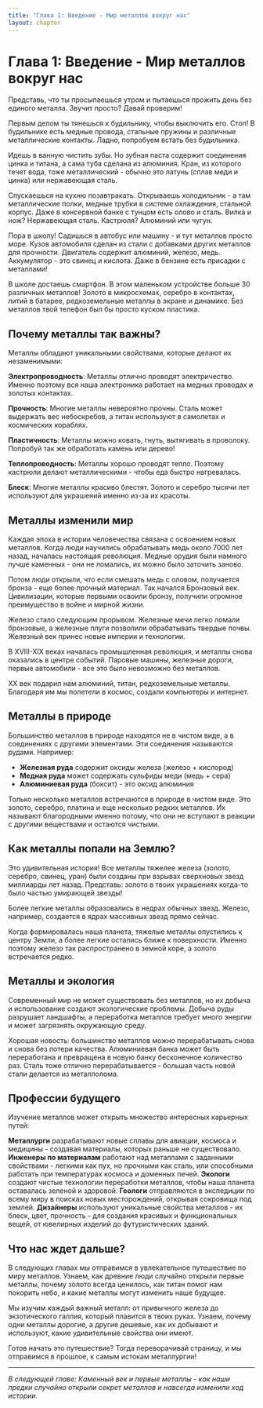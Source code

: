 ```yaml
---
title: "Глава 1: Введение - Мир металлов вокруг нас"
layout: chapter
---
```


# Глава 1: Введение - Мир металлов вокруг нас

Представь, что ты просыпаешься утром и пытаешься прожить день без единого металла. Звучит просто? Давай проверим!

Первым делом ты тянешься к будильнику, чтобы выключить его. Стоп! В будильнике есть медные провода, стальные пружины и различные металлические контакты. Ладно, попробуем встать без будильника.

Идешь в ванную чистить зубы. Но зубная паста содержит соединения цинка и титана, а сама туба сделана из алюминия. Кран, из которого течет вода, тоже металлический - обычно это латунь (сплав меди и цинка) или нержавеющая сталь.

Спускаешься на кухню позавтракать. Открываешь холодильник - а там металлические полки, медные трубки в системе охлаждения, стальной корпус. Даже в консервной банке с тунцом есть олово и сталь. Вилка и нож? Нержавеющая сталь. Кастрюля? Алюминий или чугун.

Пора в школу! Садишься в автобус или машину - и тут металлов просто море. Кузов автомобиля сделан из стали с добавками других металлов для прочности. Двигатель содержит алюминий, железо, медь. Аккумулятор - это свинец и кислота. Даже в бензине есть присадки с металлами!

В школе достаешь смартфон. В этом маленьком устройстве больше 30 различных металлов! Золото в микросхемах, серебро в контактах, литий в батарее, редкоземельные металлы в экране и динамике. Без металлов твой телефон был бы просто куском пластика.

## Почему металлы так важны?

Металлы обладают уникальными свойствами, которые делают их незаменимыми:

**Электропроводность**: Металлы отлично проводят электричество. Именно поэтому вся наша электроника работает на медных проводах и золотых контактах.

**Прочность**: Многие металлы невероятно прочны. Сталь может выдержать вес небоскребов, а титан используют в самолетах и космических кораблях.

**Пластичность**: Металлы можно ковать, гнуть, вытягивать в проволоку. Попробуй так же обработать камень или дерево!

**Теплопроводность**: Металлы хорошо проводят тепло. Поэтому кастрюли делают металлическими - чтобы еда быстро нагревалась.

**Блеск**: Многие металлы красиво блестят. Золото и серебро тысячи лет используют для украшений именно из-за их красоты.

## Металлы изменили мир

Каждая эпоха в истории человечества связана с освоением новых металлов. Когда люди научились обрабатывать медь около 7000 лет назад, началась настоящая революция. Медные орудия были намного лучше каменных - они не ломались, их можно было заточить заново.

Потом люди открыли, что если смешать медь с оловом, получается бронза - еще более прочный материал. Так начался Бронзовый век. Цивилизации, которые первыми освоили бронзу, получили огромное преимущество в войне и мирной жизни.

Железо стало следующим прорывом. Железные мечи легко ломали бронзовые, а железные плуги позволили обрабатывать твердые почвы. Железный век принес новые империи и технологии.

В XVIII-XIX веках началась промышленная революция, и металлы снова оказались в центре событий. Паровые машины, железные дороги, первые автомобили - все это было невозможно без металлов.

XX век подарил нам алюминий, титан, редкоземельные металлы. Благодаря им мы полетели в космос, создали компьютеры и интернет.

## Металлы в природе

Большинство металлов в природе находятся не в чистом виде, а в соединениях с другими элементами. Эти соединения называются рудами. Например:

- **Железная руда** содержит оксиды железа (железо + кислород)
- **Медная руда** может содержать сульфиды меди (медь + сера)
- **Алюминиевая руда** (боксит) - это оксид алюминия

Только несколько металлов встречаются в природе в чистом виде. Это золото, серебро, платина и еще несколько редких металлов. Их называют благородными именно потому, что они не вступают в реакции с другими веществами и остаются чистыми.

## Как металлы попали на Землю?

Это удивительная история! Все металлы тяжелее железа (золото, серебро, свинец, уран) были созданы при взрывах сверхновых звезд миллиарды лет назад. Представь: золото в твоих украшениях когда-то было частью умирающей звезды!

Более легкие металлы образовались в недрах обычных звезд. Железо, например, создается в ядрах массивных звезд прямо сейчас.

Когда формировалась наша планета, тяжелые металлы опустились к центру Земли, а более легкие остались ближе к поверхности. Именно поэтому железо так распространено в земной коре, а золото встречается редко.

## Металлы и экология

Современный мир не может существовать без металлов, но их добыча и использование создают экологические проблемы. Добыча руды разрушает ландшафты, а переработка металлов требует много энергии и может загрязнять окружающую среду.

Хорошая новость: большинство металлов можно перерабатывать снова и снова без потери качества. Алюминиевая банка может быть переработана и превращена в новую банку бесконечное количество раз. Сталь тоже отлично перерабатывается - большая часть новой стали делается из металлолома.

## Профессии будущего

Изучение металлов может открыть множество интересных карьерных путей:

**Металлурги** разрабатывают новые сплавы для авиации, космоса и медицины - создавая материалы, которых раньше не существовало. **Инженеры по материалам** работают над металлами с заданными свойствами - легкими как пух, но прочными как сталь, или способными работать при температурах космоса и доменных печей. **Экологи** создают чистые технологии переработки металлов, чтобы наша планета оставалась зеленой и здоровой. **Геологи** отправляются в экспедиции по всему миру в поисках новых месторождений, открывая сокровища под землей. **Дизайнеры** используют уникальные свойства металлов - их блеск, цвет, прочность - для создания красивых и функциональных вещей, от ювелирных изделий до футуристических зданий.

## Что нас ждет дальше?

В следующих главах мы отправимся в увлекательное путешествие по миру металлов. Узнаем, как древние люди случайно открыли первые металлы, почему золото всегда ценилось, как титан помог нам покорить небо, и какие металлы могут изменить наше будущее.

Мы изучим каждый важный металл: от привычного железа до экзотического галлия, который плавится в твоих руках. Узнаем, почему одни металлы дорогие, а другие дешевые, как их добывают и используют, какие удивительные свойства они имеют.

Готов начать это путешествие? Тогда переворачивай страницу, и мы отправимся в прошлое, к самым истокам металлургии!

---

*В следующей главе: Каменный век и первые металлы - как наши предки случайно открыли секрет металлов и навсегда изменили ход истории.*